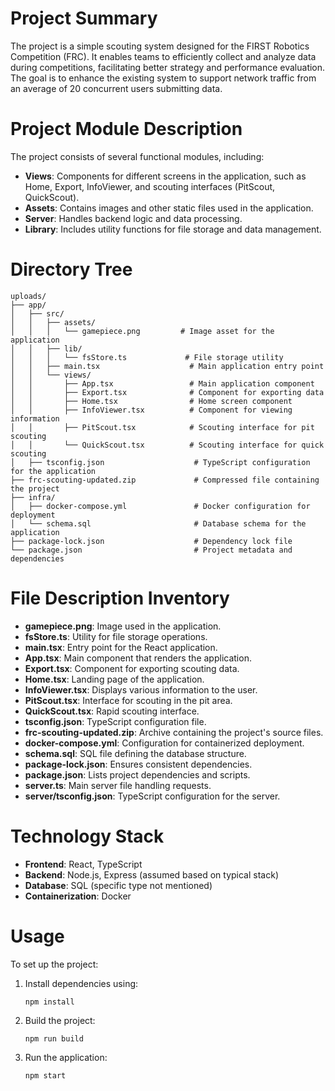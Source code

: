 # Project Summary
The project is a simple scouting system designed for the FIRST Robotics Competition (FRC). It enables teams to efficiently collect and analyze data during competitions, facilitating better strategy and performance evaluation. The goal is to enhance the existing system to support network traffic from an average of 20 concurrent users submitting data.

# Project Module Description
The project consists of several functional modules, including:
- **Views**: Components for different screens in the application, such as Home, Export, InfoViewer, and scouting interfaces (PitScout, QuickScout).
- **Assets**: Contains images and other static files used in the application.
- **Server**: Handles backend logic and data processing.
- **Library**: Includes utility functions for file storage and data management.

# Directory Tree
```
uploads/
├── app/
│   ├── src/
│   │   ├── assets/
│   │   │   └── gamepiece.png         # Image asset for the application
│   │   ├── lib/
│   │   │   └── fsStore.ts             # File storage utility
│   │   ├── main.tsx                    # Main application entry point
│   │   └── views/
│   │       ├── App.tsx                 # Main application component
│   │       ├── Export.tsx              # Component for exporting data
│   │       ├── Home.tsx                # Home screen component
│   │       ├── InfoViewer.tsx          # Component for viewing information
│   │       ├── PitScout.tsx            # Scouting interface for pit scouting
│   │       └── QuickScout.tsx          # Scouting interface for quick scouting
│   ├── tsconfig.json                    # TypeScript configuration for the application
├── frc-scouting-updated.zip             # Compressed file containing the project
├── infra/
│   ├── docker-compose.yml               # Docker configuration for deployment
│   └── schema.sql                       # Database schema for the application
├── package-lock.json                    # Dependency lock file
└── package.json                         # Project metadata and dependencies
```

# File Description Inventory
- **gamepiece.png**: Image used in the application.
- **fsStore.ts**: Utility for file storage operations.
- **main.tsx**: Entry point for the React application.
- **App.tsx**: Main component that renders the application.
- **Export.tsx**: Component for exporting scouting data.
- **Home.tsx**: Landing page of the application.
- **InfoViewer.tsx**: Displays various information to the user.
- **PitScout.tsx**: Interface for scouting in the pit area.
- **QuickScout.tsx**: Rapid scouting interface.
- **tsconfig.json**: TypeScript configuration file.
- **frc-scouting-updated.zip**: Archive containing the project's source files.
- **docker-compose.yml**: Configuration for containerized deployment.
- **schema.sql**: SQL file defining the database structure.
- **package-lock.json**: Ensures consistent dependencies.
- **package.json**: Lists project dependencies and scripts.
- **server.ts**: Main server file handling requests.
- **server/tsconfig.json**: TypeScript configuration for the server.

# Technology Stack
- **Frontend**: React, TypeScript
- **Backend**: Node.js, Express (assumed based on typical stack)
- **Database**: SQL (specific type not mentioned)
- **Containerization**: Docker

# Usage
To set up the project:
1. Install dependencies using:
   ```
   npm install
   ```
2. Build the project:
   ```
   npm run build
   ```
3. Run the application:
   ```
   npm start
   ```
